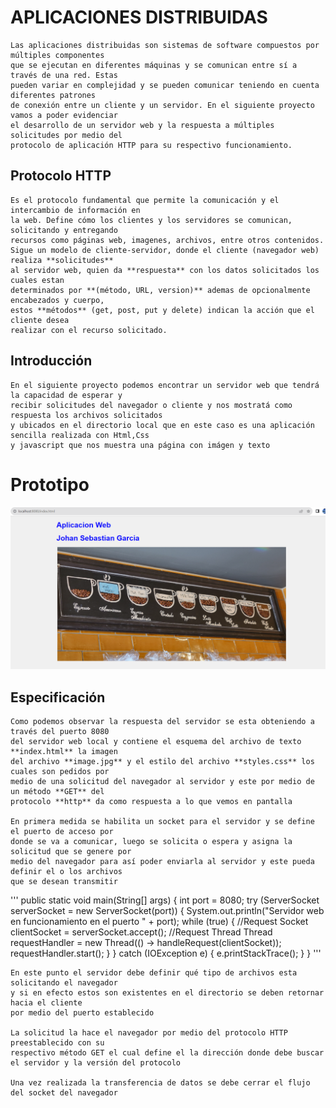 # APLICACIONES DISTRIBUIDAS

    Las aplicaciones distribuidas son sistemas de software compuestos por múltiples componentes 
    que se ejecutan en diferentes máquinas y se comunican entre sí a través de una red. Estas 
    pueden variar en complejidad y se pueden comunicar teniendo en cuenta diferentes patrones 
    de conexión entre un cliente y un servidor. En el siguiente proyecto vamos a poder evidenciar 
    el desarrollo de un servidor web y la respuesta a múltiples solicitudes por medio del 
    protocolo de aplicación HTTP para su respectivo funcionamiento.

## Protocolo HTTP 

    Es el protocolo fundamental que permite la comunicación y el intercambio de información en 
    la web. Define cómo los clientes y los servidores se comunican, solicitando y entregando 
    recursos como páginas web, imagenes, archivos, entre otros contenidos.
    Sigue un modelo de cliente-servidor, donde el cliente (navegador web) realiza **solicitudes**
    al servidor web, quien da **respuesta** con los datos solicitados los cuales estan 
    determinados por **(método, URL, version)** ademas de opcionalmente encabezados y cuerpo,
    estos **métodos** (get, post, put y delete) indican la acción que el cliente desea 
    realizar con el recurso solicitado.

## Introducción

    En el siguiente proyecto podemos encontrar un servidor web que tendrá la capacidad de esperar y 
    recibir solicitudes del navegador o cliente y nos mostratá como respuesta los archivos solicitados 
    y ubicados en el directorio local que en este caso es una aplicación sencilla realizada con Html,Css 
    y javascript que nos muestra una página con imágen y texto

# Prototipo

![](prototipo.png)

## Especificación

    Como podemos observar la respuesta del servidor se esta obteniendo a través del puerto 8080 
    del servidor web local y contiene el esquema del archivo de texto **index.html** la imagen 
    del archivo **image.jpg** y el estilo del archivo **styles.css** los cuales son pedidos por 
    medio de una solicitud del navegador al servidor y este por medio de un método **GET** del 
    protocolo **http** da como respuesta a lo que vemos en pantalla

    En primera medida se habilita un socket para el servidor y se define el puerto de acceso por 
    donde se va a comunicar, luego se solicita o espera y asigna la solicitud que se genere por 
    medio del navegador para así poder enviarla al servidor y este pueda definir el o los archivos 
    que se desean transmitir

'''
public static void main(String[] args) {
    int port = 8080;
    try (ServerSocket serverSocket = new ServerSocket(port)) {
        System.out.println("Servidor web en funcionamiento en el puerto " + port);
        while (true) {
            //Request
            Socket clientSocket = serverSocket.accept();
            //Request Thread
            Thread requestHandler = new Thread(() -> handleRequest(clientSocket));
            requestHandler.start();
        }
    } catch (IOException e) {
        e.printStackTrace();
    }
}
'''

    En este punto el servidor debe definir qué tipo de archivos esta solicitando el navegador 
    y si en efecto estos son existentes en el directorio se deben retornar hacia el cliente 
    por medio del puerto establecido

    La solicitud la hace el navegador por medio del protocolo HTTP preestablecido con su 
    respectivo método GET el cual define el la dirección donde debe buscar el servidor y la versión del protocolo

    Una vez realizada la transferencia de datos se debe cerrar el flujo del socket del navegador 